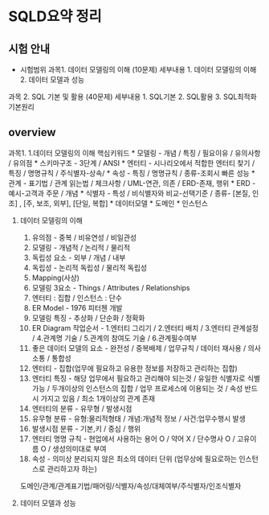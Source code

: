 # SQLD요약 정리


## 시험 안내

* 시험범위
과목1. 데이터 모델링의 이해 (10문제)
	세부내용 
		1. 데이터 모델링의 이해
		2. 데이터 모델과 성능 

과목 2. SQL 기본 및 활용 (40문제)
	세부내용
		1. SQL기본
		2. SQL활용
		3. SQL최적화 기본원리

## overview
과목1.   1.데이터 모델링의 이해
	핵심키워드
	* 모델링 - 개념 / 특징 / 필요이유 / 유의사항 / 유의점
	* 스키마구조 - 3단계 / ANSI
	* 엔터티 - 시나리오에서 적합한 엔터티 찾기 / 특징 / 명명규칙 / 주식별자-상속/
	* 속성 - 특징 / 명명규칙 / 종류-조회시 빠른 성능
	* 관계 - 표기법 / 관계 읽는법 / 체크사항 / UML-연관, 의존 / ERD-존재, 행위
	* ERD - 예시-고객과 주문 / 개념
	* 식별자 - 특성 / 비식별자와 비교-선택기준 / 종류- [본질, 인조] , [주, 보조, 외부], [단일, 복합]
	* 데이터모델
	* 도메인
	* 인스턴스


1. 데이터 모델링의 이해
	1. 유의점 - 중복 / 비유연성 / 비일관성
	2. 모델링 - 개념적 / 논리적 / 물리적 
	3. 독립성 요소 - 외부 / 개념 / 내부
	4. 독립성 - 논리적 독립성 / 물리적 독립성
	5. Mapping(사상) 
	6. 모델링 3요소 - Things / Attributes / Relationships
	7. 엔터티 : 집합 / 인스턴스 : 단수
	8. ER Model - 1976 피터첸 개발
	9. 모델링 특징 - 추상화 / 단순화 / 정확화
	10. ER Diagram 작업순서 - 1.엔터티 그리기 / 2.엔터티 배치 / 3.엔터티 관계설정 / 4.관계명 기술 / 5.관계의 참여도 기술 / 6.관계필수여부
	11. 좋은 데이터 모델의 요소 - 완전성 / 중복배제 / 업무규칙 / 데이터 재사용 / 의사소통 / 통합성
	12. 엔터티 - 집합(업무에 필요하고 유용한 정보를 저장하고 관리하는 집합) 
	13. 엔터티 특징 - 해당 업무에서 필요하고 관리해야 되는것 / 유일한 식별자로 식별가능 / 두개이상의 인스턴스의 집합 / 업무 프로세스에 이용되는 것 / 속성 반드시 가지고 있음 / 최소 1개이상의 관계 존재
	14. 엔터티의 분류 - 유무형 / 발생시점
	15. 유무형 분류 - 유형:물리적형태 / 개념:개념적 정보 / 사건:업무수행시 발생
	16. 발생시점 분류 - 기본,키 / 중심 / 행위 
	17. 엔터티 명명 규칙 - 현업에서 사용하는 용어 O / 약어 X / 단수명사 O / 고유이름 O / 생성의미대로 부여
	18. 속성 - 의미상 분리되지 않은 최소의 데이터 단위 (업무상에 필요로하는 인스턴스로 관리하고자 하는)

	
	도메인/관계/관계표기법/패어링/식별자/속성/대체여부/주식별자/인조식별자
	
2.  데이터 모델과 성능